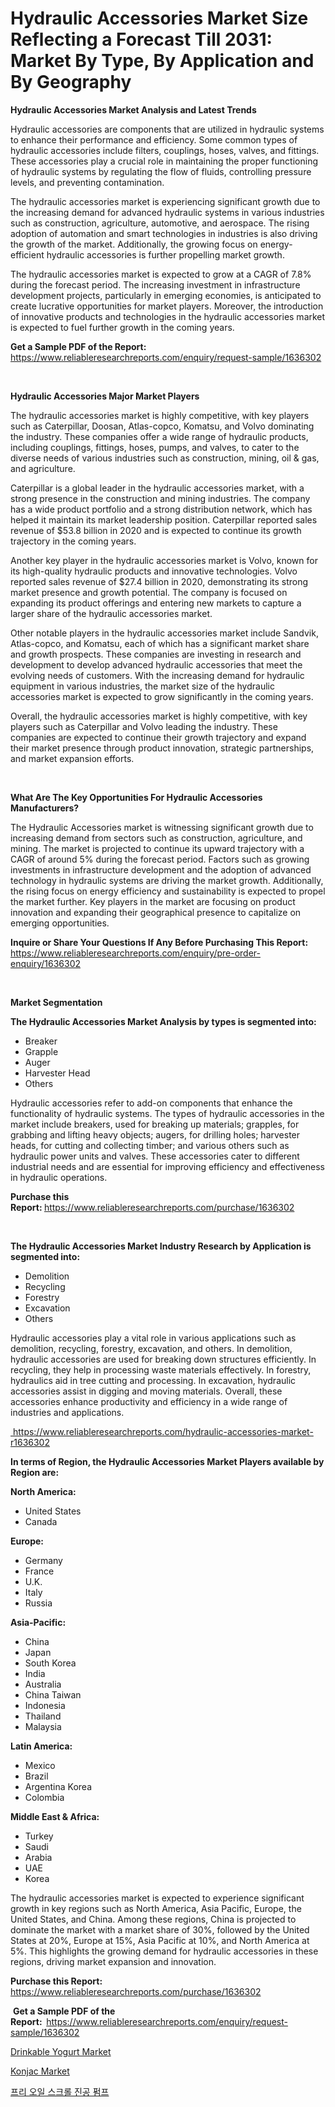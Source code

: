 <p><h1>Hydraulic Accessories Market Size Reflecting a Forecast Till 2031: Market By Type, By Application and By Geography</h1></p><p><strong>Hydraulic Accessories Market Analysis and Latest Trends</strong></p>
<p><p>Hydraulic accessories are components that are utilized in hydraulic systems to enhance their performance and efficiency. Some common types of hydraulic accessories include filters, couplings, hoses, valves, and fittings. These accessories play a crucial role in maintaining the proper functioning of hydraulic systems by regulating the flow of fluids, controlling pressure levels, and preventing contamination.</p><p>The hydraulic accessories market is experiencing significant growth due to the increasing demand for advanced hydraulic systems in various industries such as construction, agriculture, automotive, and aerospace. The rising adoption of automation and smart technologies in industries is also driving the growth of the market. Additionally, the growing focus on energy-efficient hydraulic accessories is further propelling market growth.</p><p>The hydraulic accessories market is expected to grow at a CAGR of 7.8% during the forecast period. The increasing investment in infrastructure development projects, particularly in emerging economies, is anticipated to create lucrative opportunities for market players. Moreover, the introduction of innovative products and technologies in the hydraulic accessories market is expected to fuel further growth in the coming years.</p></p>
<p><strong>Get a Sample PDF of the Report:&nbsp;</strong> <a href="https://www.reliableresearchreports.com/enquiry/request-sample/1636302">https://www.reliableresearchreports.com/enquiry/request-sample/1636302</a></p>
<p>&nbsp;</p>
<p><strong>Hydraulic Accessories Major Market Players</strong></p>
<p><p>The hydraulic accessories market is highly competitive, with key players such as Caterpillar, Doosan, Atlas-copco, Komatsu, and Volvo dominating the industry. These companies offer a wide range of hydraulic products, including couplings, fittings, hoses, pumps, and valves, to cater to the diverse needs of various industries such as construction, mining, oil & gas, and agriculture.</p><p>Caterpillar is a global leader in the hydraulic accessories market, with a strong presence in the construction and mining industries. The company has a wide product portfolio and a strong distribution network, which has helped it maintain its market leadership position. Caterpillar reported sales revenue of $53.8 billion in 2020 and is expected to continue its growth trajectory in the coming years.</p><p>Another key player in the hydraulic accessories market is Volvo, known for its high-quality hydraulic products and innovative technologies. Volvo reported sales revenue of $27.4 billion in 2020, demonstrating its strong market presence and growth potential. The company is focused on expanding its product offerings and entering new markets to capture a larger share of the hydraulic accessories market.</p><p>Other notable players in the hydraulic accessories market include Sandvik, Atlas-copco, and Komatsu, each of which has a significant market share and growth prospects. These companies are investing in research and development to develop advanced hydraulic accessories that meet the evolving needs of customers. With the increasing demand for hydraulic equipment in various industries, the market size of the hydraulic accessories market is expected to grow significantly in the coming years.</p><p>Overall, the hydraulic accessories market is highly competitive, with key players such as Caterpillar and Volvo leading the industry. These companies are expected to continue their growth trajectory and expand their market presence through product innovation, strategic partnerships, and market expansion efforts.</p></p>
<p>&nbsp;</p>
<p><strong>What Are The Key Opportunities For Hydraulic Accessories Manufacturers?</strong></p>
<p><p>The Hydraulic Accessories market is witnessing significant growth due to increasing demand from sectors such as construction, agriculture, and mining. The market is projected to continue its upward trajectory with a CAGR of around 5% during the forecast period. Factors such as growing investments in infrastructure development and the adoption of advanced technology in hydraulic systems are driving the market growth. Additionally, the rising focus on energy efficiency and sustainability is expected to propel the market further. Key players in the market are focusing on product innovation and expanding their geographical presence to capitalize on emerging opportunities.</p></p>
<p><strong>Inquire or Share Your Questions If Any Before Purchasing This Report:</strong> <a href="https://www.reliableresearchreports.com/enquiry/pre-order-enquiry/1636302">https://www.reliableresearchreports.com/enquiry/pre-order-enquiry/1636302</a></p>
<p>&nbsp;</p>
<p><strong>Market Segmentation</strong></p>
<p><strong>The Hydraulic Accessories Market Analysis by types is segmented into:</strong></p>
<p><ul><li>Breaker</li><li>Grapple</li><li>Auger</li><li>Harvester Head</li><li>Others</li></ul></p>
<p><p>Hydraulic accessories refer to add-on components that enhance the functionality of hydraulic systems. The types of hydraulic accessories in the market include breakers, used for breaking up materials; grapples, for grabbing and lifting heavy objects; augers, for drilling holes; harvester heads, for cutting and collecting timber; and various others such as hydraulic power units and valves. These accessories cater to different industrial needs and are essential for improving efficiency and effectiveness in hydraulic operations.</p></p>
<p><strong>Purchase this Report:&nbsp;</strong><a href="https://www.reliableresearchreports.com/purchase/1636302">https://www.reliableresearchreports.com/purchase/1636302</a></p>
<p>&nbsp;</p>
<p><strong>The Hydraulic Accessories Market Industry Research by Application is segmented into:</strong></p>
<p><ul><li>Demolition</li><li>Recycling</li><li>Forestry</li><li>Excavation</li><li>Others</li></ul></p>
<p><p>Hydraulic accessories play a vital role in various applications such as demolition, recycling, forestry, excavation, and others. In demolition, hydraulic accessories are used for breaking down structures efficiently. In recycling, they help in processing waste materials effectively. In forestry, hydraulics aid in tree cutting and processing. In excavation, hydraulic accessories assist in digging and moving materials. Overall, these accessories enhance productivity and efficiency in a wide range of industries and applications.</p></p>
<p><a href="https://www.reliableresearchreports.com/hydraulic-accessories-market-r1636302">&nbsp;https://www.reliableresearchreports.com/hydraulic-accessories-market-r1636302</a></p>
<p><strong>In terms of Region, the Hydraulic Accessories Market Players available by Region are:</strong></p>
<p>
    <p> <strong> North America: </strong>
        <ul>
            <li>United States</li>
            <li>Canada</li>
        </ul>
        </p> 
    <p> <strong> Europe: </strong>
        <ul>
            <li>Germany</li>
            <li>France</li>
            <li>U.K.</li>
            <li>Italy</li>
            <li>Russia</li>
        </ul>
        </p> 
    <p> <strong> Asia-Pacific: </strong>
        <ul>
            <li>China</li>
            <li>Japan</li>
            <li>South Korea</li>
            <li>India</li>
            <li>Australia</li>
            <li>China Taiwan</li>
            <li>Indonesia</li>
            <li>Thailand</li>
            <li>Malaysia</li>
        </ul>
        </p> 
    <p> <strong> Latin America: </strong>
        <ul>
            <li>Mexico</li>
            <li>Brazil</li>
            <li>Argentina Korea</li>
            <li>Colombia</li>
        </ul>
        </p> 
    <p> <strong> Middle East & Africa: </strong>
        <ul>
            <li>Turkey</li>
            <li>Saudi</li>
            <li>Arabia</li>
            <li>UAE</li>
            <li>Korea</li>
        </ul>
    </p>
    </p>
<p><p>The hydraulic accessories market is expected to experience significant growth in key regions such as North America, Asia Pacific, Europe, the United States, and China. Among these regions, China is projected to dominate the market with a market share of 30%, followed by the United States at 20%, Europe at 15%, Asia Pacific at 10%, and North America at 5%. This highlights the growing demand for hydraulic accessories in these regions, driving market expansion and innovation.</p></p>
<p><strong>Purchase this Report: </strong><a href="https://www.reliableresearchreports.com/purchase/1636302">https://www.reliableresearchreports.com/purchase/1636302</a></p>
<p>&nbsp;<strong>Get a Sample PDF of the Report:&nbsp;&nbsp;</strong><a href="https://www.reliableresearchreports.com/enquiry/request-sample/1636302">https://www.reliableresearchreports.com/enquiry/request-sample/1636302</a></p>
<p><strong></strong></p>
<p><p><a href="https://github.com/marloy8/Market-Research-Report-List-5/blob/main/drinkable-yogurt-market.md">Drinkable Yogurt Market</a></p><p><a href="https://github.com/WillieWoodard/Market-Research-Report-List-5/blob/main/konjac-market.md">Konjac Market</a></p><p><a href="https://github.com/chupp85/Market-Research-Report-List-2/blob/main/2892070164004.md">프리 오일 스크롤 진공 펌프</a></p></p>